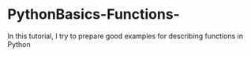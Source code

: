 # PythonBasics-Functions-
In this tutorial, I try to prepare good examples for describing functions in Python
